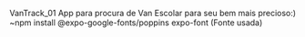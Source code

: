 VanTrack_01
App para procura de Van Escolar para seu bem mais precioso:)
~npm install @expo-google-fonts/poppins expo-font (Fonte usada)
